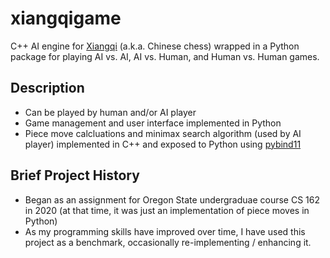 
# xiangqigame 
C++ AI engine for [Xiangqi](https://en.wikipedia.org/wiki/Xiangqi) (a.k.a. Chinese chess) wrapped in a Python package for playing AI vs. AI, AI vs. Human, and Human vs. Human games.



## Description

* Can be played by human and/or AI player
* Game management and user interface implemented in Python
* Piece move calcluations and minimax search algorithm (used by AI player) implemented in C++ and exposed to Python using [pybind11](https://github.com/pybind/pybind11)

<!-- ![demo](doc/xiangqigame_demo.gif) -->

## Brief Project History
* Began as an assignment for Oregon State undergraduae course CS 162 in 2020 (at that time, it was just an implementation of piece moves in Python)
* As my programming skills have improved over time, I have used this project as a benchmark, occasionally re-implementing / enhancing it.
